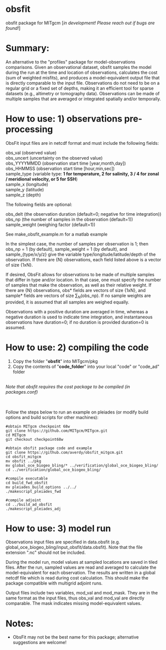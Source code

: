 # obsfit
obsfit package for MITgcm [<i>in development! Please reach out if bugs are found!</i>]


# Summary:
An alternative to the "profiles" package for model-observations comparisons. Given an observational dataset, obsfit samples the model during the run at the time and location of observations, calculates the cost (sum of weighted misfits), and produces a model-equivalent output file that is directly comparable to the input file. Observations do not need to be on a regular grid or a fixed set of depths, making it an efficient tool for sparse datasets (e.g., altimetry or tomography data). Observations can be made of multiple samples that are averaged or integrated spatially and/or temporally.


# How to use: 1) observations pre-processing

ObsFit input files are in netcdf format and must include the following fields:

obs_val (observed value) <br />
obs_uncert (uncertainty on the observed value) <br />
obs_YYYYMMDD (observation start time [year,month,day]) <br />
obs_HHMMSS (observation start time [hour,min,sec]) <br />
sample_type (variable type: <b>1 for temperature, 2 for salinity, 3 / 4 for zonal / meridional velocity, or 5 for SSH</b>) <br />
sample_x (longitude) <br />
sample_y (latitude) <br />
sample_z (depth) <br />

The following fields are optional: <br />

obs_delt (the observation duration (default=0; negative for time integration)) <br />
obs_np (the number of samples in the observation (default=1)) <br />
sample_weight (weighing factor (default=1)) <br />

See make_obsfit_example.m for a matlab example <br />

In the simplest case, the number of samples per observation is 1; then obs_np = 1 (by default), sample_weight = 1 (by default), and sample_{type/x/y/z} give the variable type/longitude/latitude/depth of the observation. If there are {N} observations, each field listed above is a vector of size {1xN}.<br />

If desired, ObsFit allows for observations to be made of multiple samples that differ in type and/or location. In that case, one must specify the number of samples that make the observation, as well as their relative weight. If there are {N} observations, obs* fields are vectors of size {1xN}, and sample* fields are vectors of size $`\sum_N`$(obs_np). If no sample weights are provided, it is assumed that all samples are weighed equally. <br />

Observations with a positive duration are averaged in time, whereas a negative duration is used to indicate time integration, and instantaneous observations have duration=0; if no duration is provided duration=0 is assumed. 
 

# How to use: 2) compiling the code

1) Copy the folder "<b>obsfit</b>" into MITgcm/pkg
2) Copy the contents of "<b>code_folder</b>" into your local "code" or "code_ad" folder

 <br />
<i>Note that obsfit requires the cost package to be compiled (in packages.conf)</i>
 
 <br />
 <br />
 <br />

Follow the steps below to run an example on pleiades (or modify build options and build scripts for other machines):
```
#obtain MITgcm checkpoint 68w  
git clone https://github.com/MITgcm/MITgcm.git 
cd MITgcm 
git checkout checkpoint68w 

#obtain obsfit package code and example 
git clone https://github.com/averdy/obsfit_mitgcm.git 
cd obsfit_mitgcm 
mv obsfit ../pkg 
mv global_oce_biogeo_bling/* ../verification/global_oce_biogeo_bling/
cd ../verification/global_oce_biogeo_bling/ 

#compile executable 
cd build_fwd_obsfit 
mv pleiades_build_options ../../ 
./makescript_pleiades_fwd 

#compile adjoint 
cd ../build_ad_obsfit 
./makescript_pleiades_adj
```

# How to use: 3) model run

Observations input files are specified in data.obsfit (e.g. global_oce_biogeo_bling/input_obsfit/data.obsfit). Note that the file extension ".nc" should not be included. 

During the model run, model values at sampled locations are saved in tiled files. After the run, sampled values are read and averaged to calculate the model-equivalent for each observation. The results are written in a global netcdf file which is read during cost calculation. This should make the package compatible with multigrid adjoint runs.

Output files include two variables, mod_val and mod_mask. They are in the same format as the input files, thus obs_val and mod_val are directly comparable. The mask indicates missing model-equivalent values. 


# Notes:

- ObsFit may not be the best name for this package; alternative suggestions are welcome!



